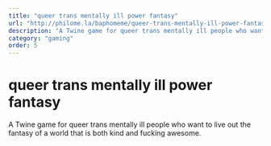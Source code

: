 ```yaml
---
title: "queer trans mentally ill power fantasy"
url: "http://philome.la/baphomeme/queer-trans-mentally-ill-power-fantasy/play"
description: "A Twine game for queer trans mentally ill people who want to live out the fantasy of a world that is both kind and fucking awesome."
category: "gaming"
order: 5
---
```


# queer trans mentally ill power fantasy

A Twine game for queer trans mentally ill people who want to live out the fantasy of a world that is both kind and fucking awesome.
